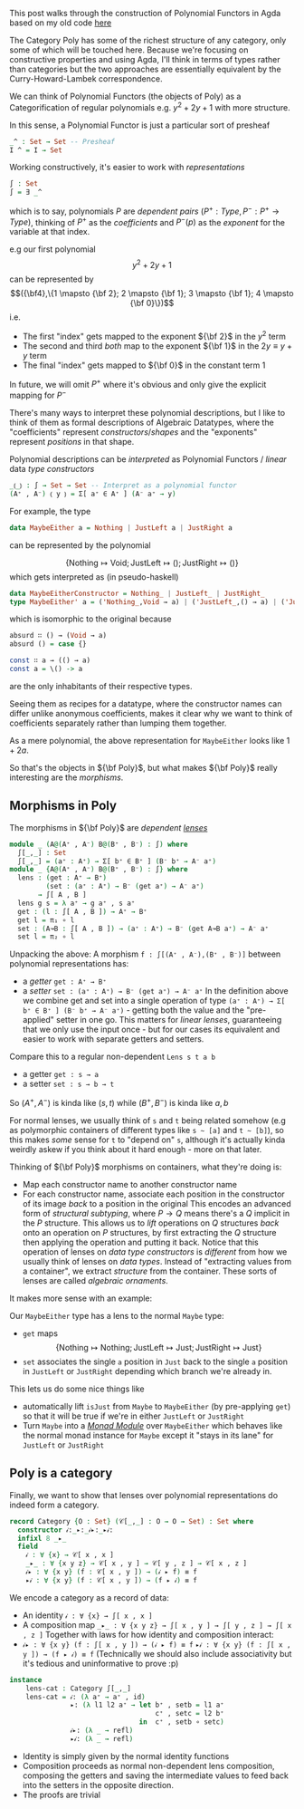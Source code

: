 This post walks through the construction of Polynomial Functors  in Agda based on my old code [here](https://github.com/ToposInstitute/poly/tree/main/code-examples/agda/poly)

The Category Poly has some of the richest structure of any category, only some of which will be touched here. Because we're focusing on constructive properties and using Agda, I'll think in terms of types rather than categories but the two approaches are essentially equivalent by the Curry-Howard-Lambek correspondence.

We can think of Polynomial Functors (the objects of Poly) as a Categorification of regular polynomials e.g. $y^2 + 2y + 1$ with more structure.

In this sense, a Polynomial Functor is just a particular sort of presheaf
```agda
_^ : Set → Set -- Presheaf
I ^ = I → Set
```

Working constructively, it's easier to work with _representations_
```agda
∫ : Set
∫ = ∃ _^
```
which is to say, polynomials $P$ are _dependent pairs_ $(P^+ : Type,P^- : P^+ → Type)$, thinking of $P^+$ as the *coefficients* and $P^-(p)$ as the _exponent_ for the variable at that index.

e.g our first polynomial
$$y^2 + 2y + 1$$ can be represented by
$$({\bf4},\{1 \mapsto {\bf 2}; 2 \mapsto {\bf 1}; 3 \mapsto {\bf 1}; 4 \mapsto {\bf 0}\})$$
i.e.
- The first "index" gets mapped to the exponent ${\bf 2}$ in the $y^2$ term
- The second and third _both_ map to the exponent ${\bf 1}$ in the $2y \equiv y + y$ term
- The final "index" gets mapped to ${\bf 0}$ in the constant term $1$

In future, we will omit $P^+$ where it's obvious and only give the explicit mapping for $P^-$

There's many ways to interpret these polynomial descriptions, but I like to think of them as formal descriptions of Algebraic Datatypes, where the "coefficients" represent _constructors_/_shapes_ and the "exponents" represent _positions_ in that shape.

Polynomial descriptions can be _interpreted_ as Polynomial Functors / _linear_ data _type constructors_
```agda
_⦅_⦆ : ∫ → Set → Set -- Interpret as a polynomial functor
(A⁺ , A⁻) ⦅ y ⦆ = Σ[ a⁺ ∈ A⁺ ] (A⁻ a⁺ → y)
```

For example, the type
```haskell
data MaybeEither a = Nothing | JustLeft a | JustRight a
```

can be represented by the polynomial

$$
\{\text{Nothing} \mapsto \text{Void}; \text{JustLeft} \mapsto (); \text{JustRight} \mapsto ()\}
$$
which gets interpreted as (in pseudo-haskell)

```haskell
data MaybeEitherConstructor = Nothing_ | JustLeft_ | JustRight_
type MaybeEither' a = ('Nothing_,Void → a) | ('JustLeft_,() → a) | ('JustRight_, () → a)
```
which is isomorphic to the original because
```haskell
absurd ∷ () → (Void → a)
absurd () = case {}

const ∷ a → (() → a)
const a = \() -> a
```
are the only inhabitants of their respective types.

Seeing them as recipes for a datatype, where the constructor names can differ unlike anonymous coefficients, makes it clear why we want to think of coefficients separately rather than lumping them together.

As a mere polynomial, the above representation for `MaybeEither` looks like $1 + 2a$.

So that's the objects in ${\bf Poly}$, but what makes ${\bf Poly}$ really interesting are the _morphisms_.

## Morphisms in Poly

The morphisms in ${\bf Poly}$ are _dependent_ [_lenses_](https://hackage.haskell.org/package/lens)

```agda
module _ (A@(A⁺ , A⁻) B@(B⁺ , B⁻) : ∫) where
  ∫[_,_] : Set
  ∫[_,_] = (a⁺ : A⁺) → Σ[ b⁺ ∈ B⁺ ] (B⁻ b⁺ → A⁻ a⁺)
module _ {A@(A⁺ , A⁻) B@(B⁺ , B⁻) : ∫} where
  lens : (get : A⁺ → B⁺)
         (set : (a⁺ : A⁺) → B⁻ (get a⁺) → A⁻ a⁺)
       → ∫[ A , B ]
  lens g s = λ a⁺ → g a⁺ , s a⁺
  get : (l : ∫[ A , B ]) → A⁺ → B⁺
  get l = π₁ ∘ l
  set : (A↝B : ∫[ A , B ]) → (a⁺ : A⁺) → B⁻ (get A↝B a⁺) → A⁻ a⁺
  set l = π₂ ∘ l
```
Unpacking the above:
A morphism `f : ∫[(A⁺ , A⁻),(B⁺ , B⁻)]` between polynomial representations has:
- a _getter_ `get : A⁺ → B⁺`
- a _setter_ `set : (a⁺ : A⁺) → B⁻ (get a⁺) → A⁻ a⁺`
In the definition above we combine get and set into a single operation of type `(a⁺ : A⁺) → Σ[ b⁺ ∈ B⁺ ] (B⁻ b⁺ → A⁻ a⁺)` - getting both the value and the "pre-applied" setter in one go. This matters for _linear lenses_, guaranteeing that we only use the input once - but for our cases its equivalent and easier to work with separate getters and setters.

Compare this to a regular non-dependent `Lens s t a b`
- a getter `get : s → a`
- a setter `set : s → b → t`

So $(A^+,A^-)$ is kinda like $(s,t)$ while $(B^+,B^-)$ is kinda like $a,b$

For normal lenses, we usually think of `s` and `t` being related somehow (e.g as polymorphic containers of different types like `s ~ [a]` and `t ~ [b]`), so this makes _some_ sense for `t` to "depend on" `s`, although it's actually kinda weirdly askew if you think about it hard enough - more on that later.

Thinking of ${\bf Poly}$ morphisms on containers, what they're doing is:
- Map each constructor name to another constructor name
- For each constructor name, associate each position in the constructor of its image _back_ to a position in the original
This encodes an advanced form of _structural subtyping_, where $P \to Q$ means there's a $Q$ implicit in the $P$ structure. This allows us to _lift_ operations on $Q$ structures _back_ onto an operation on $P$ structures, by first extracting the $Q$ structure then applying the operation and putting it back.
Notice that this operation of lenses on _data type constructors_ is _different_ from how we usually think of lenses on _data types_. Instead of "extracting values from a container", we extract _structure_ from the container.
These sorts of lenses are called _algebraic ornaments_.

It makes more sense with an example:

Our `MaybeEither` type has a lens to the normal `Maybe` type:
- `get` maps $$\{\text{Nothing} \mapsto \text{Nothing}; \text{JustLeft} \mapsto \text{Just};\text{JustRight} \mapsto \text{Just}\}$$
- `set` associates the single `a` position in `Just` back to the single `a` position in `JustLeft` or `JustRight` depending which branch we're already in.

This lets us do some nice things like
- automatically lift `isJust` from `Maybe` to `MaybeEither` (by pre-applying `get`) so that it will be true if we're in either `JustLeft` or `JustRight`
- Turn `Maybe` into a [_Monad Module_](https://hackage.haskell.org/package/bound-2.0.5/docs/Bound-Class.html) over `MaybeEither` which behaves like the normal monad instance for `Maybe` except it "stays in its lane" for `JustLeft` or `JustRight`

## Poly is a category
Finally, we want to show that lenses over polynomial representations do indeed form a category.

```agda
record Category {O : Set} (𝒞[_,_] : O → O → Set) : Set where
  constructor 𝒾:_▸:_𝒾▸:_▸𝒾:
  infixl 8 _▸_
  field
    𝒾 : ∀ {x} → 𝒞[ x , x ]
    _▸_ : ∀ {x y z} → 𝒞[ x , y ] → 𝒞[ y , z ] → 𝒞[ x , z ]
    𝒾▸ : ∀ {x y} (f : 𝒞[ x , y ]) → (𝒾 ▸ f) ≡ f
    ▸𝒾 : ∀ {x y} (f : 𝒞[ x , y ]) → (f ▸ 𝒾) ≡ f
```
We encode a category as a record of data:
- An identity `𝒾 : ∀ {x} → ∫[ x , x ]`
- A composition map `_▸_ : ∀ {x y z} → ∫[ x , y ] → ∫[ y , z ] → ∫[ x , z ]`
Together with laws for how identity and composition interact:
- `𝒾▸ : ∀ {x y} (f : ∫[ x , y ]) → (𝒾 ▸ f) ≡ f`
`▸𝒾 : ∀ {x y} (f : ∫[ x , y ]) → (f ▸ 𝒾) ≡ f`
(Technically we should also include associativity but it's tedious and uninformative to prove :p)

```agda
instance
    lens-cat : Category ∫[_,_]
    lens-cat = 𝒾: (λ a⁺ → a⁺ , id)
               ▸: (λ l1 l2 a⁺ → let b⁺ , setb = l1 a⁺
                                    c⁺ , setc = l2 b⁺
                                in  c⁺ , setb ∘ setc)
               𝒾▸: (λ _ → refl)
               ▸𝒾: (λ _ → refl)
```

- Identity is simply given by the normal identity functions
- Composition proceeds as normal non-dependent lens composition, composing the getters and saving the intermediate values to feed back into the setters in the opposite direction.
- The proofs are trivial
